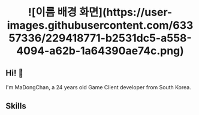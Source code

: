 <h1 align="center">
  ![이름 배경 화면](https://user-images.githubusercontent.com/63357336/229418771-b2531dc5-a558-4094-a62b-1a64390ae74c.png)
</h1>

## Hi! 👋
I'm MaDongChan, a 24 years old Game Client developer from South Korea.


## Skills

<!--
**madongchan/madongchan** is a ✨ _special_ ✨ repository because its `README.md` (this file) appears on your GitHub profile.

Here are some ideas to get you started:

- 🔭 I’m currently working on ...
- 🌱 I’m currently learning ...
- 👯 I’m looking to collaborate on ...
- 🤔 I’m looking for help with ...
- 💬 Ask me about ...
- 📫 How to reach me: ...
- 😄 Pronouns: ...
- ⚡ Fun fact: ...
-->
